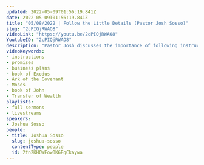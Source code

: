 ```yaml
---
updated: 2022-05-09T01:56:19.841Z
date: 2022-05-09T01:56:19.841Z
title: "05/08/2022 | Follow the Little Details (Pastor Josh Sosso)"
slug: "2cPIQjRWAO8"
videoLink: "https://youtu.be/2cPIQjRWAO8"
YoutubeID: "2cPIQjRWAO8"
description: "Pastor Josh discusses the importance of following instructions to the letter. All of your promises can be met when you listen to God. Like in Exodus, God instructed Moses how to construct the Ark of the Covenant and other makings step by step. The same thing can happen for us if we spend time with God and seek him out. Our business plans from God need to be treated as sacred and we need to strive for detailed instructions from God. This sermon was delivered at Freedom Fellowship Church International in San Antonio, TX.\n"
videoKeywords:
- instructions
- promises
- business plans
- book of Exodus
- Ark of the Covenant
- Moses
- book of John
- Transfer of Wealth
playlists:
- full sermons
- livestreams
speakers:
- Joshua Sosso
people:
- title: Joshua Sosso
  slug: joshua-sosso
  contentType: people
  id: 2fn2KHOWEow0K6EqCkaywa
---
```

